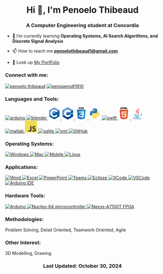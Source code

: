 <h1 align="center">Hi 👋, I'm Penoelo Thibeaud</h1>
<h3 align="center">A Computer Engineering student at Concordia</h3>

- 🌱 I’m currently learning **Operating Systems, AI Search Algorithms, and Discrete Signal Analysis** 

- 📫 How to reach me **penoelothibeaud1@gmail.com**

- 💼 Look up <a href="https://flowcv.me/penoelo-official">My PortFolio</a>

<h3 align="left">Connect with me:</h3>
<p align="left">
<a href="https://linkedin.com/in/penoelo thibeaud" target="blank"><img align="center" src="https://raw.githubusercontent.com/rahuldkjain/github-profile-readme-generator/master/src/images/icons/Social/linked-in-alt.svg" alt="penoelo thibeaud" height="30" width="40" /></a>
<a href="https://discord.gg/penopeno#1910" target="blank"><img align="center" src="https://raw.githubusercontent.com/rahuldkjain/github-profile-readme-generator/master/src/images/icons/Social/discord.svg" alt="penopeno#1910" height="30" width="40" /></a>
</p>

<h3 align="left">Languages and Tools:</h3>
<p align="left"> 
  <!-- Programming Languages -->
  <a href="https://www.arduino.cc/" target="_blank" rel="noreferrer"> 
    <img src="https://cdn.worldvectorlogo.com/logos/arduino-1.svg" alt="arduino" width="40" height="40"/> 
  </a> 
  <a href="https://www.blender.org/" target="_blank" rel="noreferrer"> 
    <img src="https://download.blender.org/branding/community/blender_community_badge_white.svg" alt="blender" width="40" height="40"/> 
  </a> 
  <a href="https://www.cprogramming.com/" target="_blank" rel="noreferrer"> 
    <img src="https://raw.githubusercontent.com/devicons/devicon/master/icons/c/c-original.svg" alt="c" width="40" height="40"/> 
  </a> 
  <a href="https://www.w3schools.com/cpp/" target="_blank" rel="noreferrer"> 
    <img src="https://raw.githubusercontent.com/devicons/devicon/master/icons/cplusplus/cplusplus-original.svg" alt="cplusplus" width="40" height="40"/> 
  </a> 
  <a href="https://www.w3schools.com/css/" target="_blank" rel="noreferrer"> 
    <img src="https://raw.githubusercontent.com/devicons/devicon/master/icons/css3/css3-original-wordmark.svg" alt="css3" width="40" height="40"/> 
  </a> 
  <a href="https://www.python.org/" target="_blank" rel="noreferrer"> 
    <img src="https://raw.githubusercontent.com/devicons/devicon/master/icons/python/python-original.svg" alt="python" width="40" height="40"/> 
  </a> 
  <a href="https://developer.apple.com/swift/resources/" target="_blank" rel="noreferrer"> 
    <img src="https://developer.apple.com/assets/elements/icons/swift-playgrounds/swift-playgrounds-96x96.png"  alt="swift" width="40" height="40"/>
  </a>
  <a href="https://www.w3.org/html/" target="_blank" rel="noreferrer"> 
    <img src="https://raw.githubusercontent.com/devicons/devicon/master/icons/html5/html5-original-wordmark.svg" alt="html5" width="40" height="40"/> 
  </a> 
  <a href="https://www.java.com" target="_blank" rel="noreferrer"> 
    <img src="https://raw.githubusercontent.com/devicons/devicon/master/icons/java/java-original.svg" alt="java" width="40" height="40"/> 
  </a> 
  <a href="https://www.mathworks.com/" target="_blank" rel="noreferrer"> 
    <img src="https://upload.wikimedia.org/wikipedia/commons/2/21/Matlab_Logo.png" alt="matlab" width="40" height="40"/> 
  </a> 
  <!-- Additional Programming Skills -->
  <a href="https://www.w3schools.com/js/" target="_blank" rel="noreferrer"> 
    <img src="https://raw.githubusercontent.com/devicons/devicon/master/icons/javascript/javascript-original.svg" alt="javascript" width="40" height="40"/> 
  </a> 
  <a href="https://www.sqlite.org/index.html" target="_blank" rel="noreferrer"> 
    <img src="https://www.sqlite.org/images/sqlite370_banner.gif" alt="sqlite" width="40" height="40"/> 
  </a> 
  <a href="https://en.wikipedia.org/wiki/XML" target="_blank" rel="noreferrer"> 
    <img src="https://upload.wikimedia.org/wikipedia/commons/2/2d/Extensible_Markup_Language_%28XML%29_logo.svg" alt="xml" width="40" height="40"/> 
  </a> 
  <a href="[https://en.wikipedia.org/wiki/XML](https://github.com)" target="_blank" rel="noreferrer"> 
    <img src="https://www.logo.wine/a/logo/GitHub/GitHub-Logo.wine.svg" alt="GitHub" width="40" height="40"/> 
  </a> 
</p>

<h3 align="left">Operating Systems:</h3>
<p align="left"> 
  <a href="https://www.microsoft.com/windows" target="_blank" rel="noreferrer"> 
    <img src="https://upload.wikimedia.org/wikipedia/commons/4/44/Microsoft_logo.svg" alt="Windows" width="40" height="40"/> 
  </a>
  <a href="https://www.apple.com/macos/" target="_blank" rel="noreferrer"> 
    <img src="https://upload.wikimedia.org/wikipedia/commons/1/1b/Apple_logo_grey.svg" alt="Mac" width="40" height="40"/> 
  </a>
  <a href="https://www.android.com/" target="_blank" rel="noreferrer"> 
    <img src="https://upload.wikimedia.org/wikipedia/commons/3/3e/Android_logo_2019.png" alt="Mobile" width="40" height="40"/> 
  </a>
  <a href="https://www.linux.org/" target="_blank" rel="noreferrer"> 
    <img src="https://upload.wikimedia.org/wikipedia/commons/a/af/Tux.png" alt="Linux" width="40" height="40"/> 
  </a>
</p>

<h3 align="left">Applications:</h3>
<p align="left"> 
  <a href="https://www.microsoft.com/microsoft-365/word" target="_blank" rel="noreferrer"> 
    <img src="https://upload.wikimedia.org/wikipedia/commons/f/fd/Microsoft_Office_Word_%282019–present%29.svg" alt="Word" width="40" height="40"/> 
  </a>
  <a href="https://www.microsoft.com/microsoft-365/excel" target="_blank" rel="noreferrer"> 
    <img src="https://upload.wikimedia.org/wikipedia/commons/3/34/Microsoft_Office_Excel_%282019–present%29.svg" alt="Excel" width="40" height="40"/> 
  </a>
  <a href="https://www.microsoft.com/microsoft-365/powerpoint" target="_blank" rel="noreferrer"> 
    <img src="https://upload.wikimedia.org/wikipedia/commons/0/0d/Microsoft_Office_PowerPoint_%282019–present%29.svg" alt="PowerPoint" width="40" height="40"/> 
  </a>
  <a href="https://www.microsoft.com/en-us/microsoft-teams/group-chat-software" target="_blank" rel="noreferrer"> 
    <img src="https://upload.wikimedia.org/wikipedia/commons/4/49/MicroTeams.png" alt="Teams" width="40" height="40"/> 
  </a>
  <a href="https://www.eclipse.org/" target="_blank" rel="noreferrer"> 
    <img src="https://upload.wikimedia.org/wikipedia/commons/d/d0/Eclipse-Luna-Logo.svg" alt="Eclipse" width="40" height="40"/> 
  </a>
  <a href="https://developer.apple.com/xcode/" target="_blank" rel="noreferrer"> 
    <img src="https://upload.wikimedia.org/wikipedia/commons/1/1b/Xcode.svg" alt="XCode" width="40" height="40"/> 
  </a>
  <a href="https://code.visualstudio.com/" target="_blank" rel="noreferrer"> 
    <img src="https://upload.wikimedia.org/wikipedia/commons/9/9a/Visual_Studio_Code_1.35_icon.svg" alt="VSCode" width="40" height="40"/> 
  </a>
  <a href="https://www.arduino.cc/" target="_blank" rel="noreferrer"> 
    <img src="https://cdn.worldvectorlogo.com/logos/arduino-1.svg" alt="Arduino IDE" width="40" height="40"/> 
  </a>
</p>

<h3 align="left">Hardware Tools:</h3>
<p align="left"> 
  <a href="https://www.arduino.cc/" target="_blank" rel="noreferrer"> 
    <img src="https://cdn.worldvectorlogo.com/logos/arduino-1.svg" alt="Arduino" width="40" height="40"/> 
  </a>
  <a href="https://www.st.com/en/evaluation-tools/nucleo-64.html" target="_blank" rel="noreferrer"> 
    <img src="https://e7.pngegg.com/pngimages/157/473/png-clipart-stmicroelectronics-integrated-circuits-chips-printed-circuit-board-stm32-electronic-component-others-miscellaneous-blue-thumbnail.png" alt="Nucleo-64 microcontroller" width="40" height="40"/> 
  </a>
  <a href="https://digilent.com/reference/programmable-logic/nexys-a7/start" target="_blank" rel="noreferrer"> 
    <img src="https://encrypted-tbn0.gstatic.com/images?q=tbn:ANd9GcTRQbc5f-THA8ASjug6xVJ73YGlHOgMf_8abQ&s" alt="Nexys-A7100T FPGA" width="40" height="40"/> 
  </a>
</p>

<h3 align="left">Methodologies:</h3>
<p align="left"> 
  Problem Solving, Detail Oriented, Teamwork Oriented, Agile
</p>

<h3 align="left">Other Interest:</h3>
<p align="left"> 
  3D Modelling, Drawing
</p>

<h3 align="center">Last Updated: October 30, 2024</h3>
